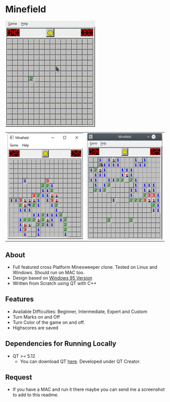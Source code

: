 # Minefield

<img src="docs/minefield.gif"/>

<table>
    <tr>
    <td><img src="docs/windows.png" width=284 height=334></td>
    <td><img src="docs/linux.png" width=284 height=334></td>
  </tr>
 </table>

## About

* Full featured cross Platform Minesweeper clone. Tested on Linux and Windows. Should run on MAC too.
* Design based on [Windows 95 Version](http://www.minesweeper.info/downloads/Winmine95.html) 
* Written from Scratch using QT with C++


## Features

* Available Difficulties: Beginner, Intermediate, Expert and Custom
* Turn Marks on and Off
* Turn Color of the game on and off.
* Highscores are saved


## Dependencies for Running Locally

* QT >= 5.12 
  * You can download QT [here](https://www.qt.io/download). Developed under QT Creator.


## Request

* If you have a MAC and run it there maybe you can send me a screenshot to add to this readme.

